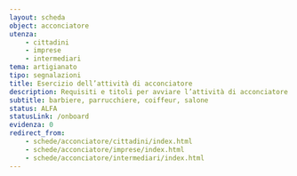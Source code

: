 ```yaml
---
layout: scheda
object: acconciatore
utenza:
    - cittadini
    - imprese
    - intermediari
tema: artigianato
tipo: segnalazioni
title: Esercizio dell’attività di acconciatore
description: Requisiti e titoli per avviare l’attività di acconciatore
subtitle: barbiere, parrucchiere, coiffeur, salone
status: ALFA
statusLink: /onboard
evidenza: 0
redirect_from:
    - schede/acconciatore/cittadini/index.html
    - schede/acconciatore/imprese/index.html
    - schede/acconciatore/intermediari/index.html
---
```

